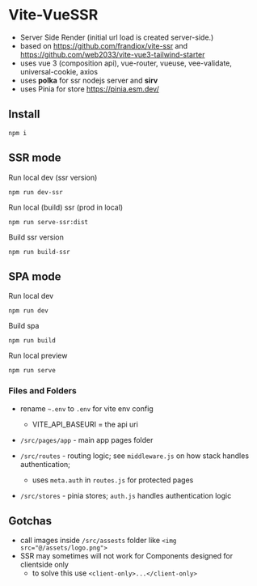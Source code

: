 # Vite-VueSSR

 - Server Side Render (initial url load is created server-side.)
  - based on https://github.com/frandiox/vite-ssr and https://github.com/web2033/vite-vue3-tailwind-starter
 - uses vue 3 (composition api), vue-router, vueuse, vee-validate, universal-cookie, axios
 - uses **polka** for ssr nodejs server and **sirv**
 - uses Pinia for store https://pinia.esm.dev/

## Install

```
npm i 
```
## SSR mode

Run local dev (ssr version) 

```
npm run dev-ssr

```

Run local (build) ssr (prod in local)

```
npm run serve-ssr:dist

```

Build ssr version

```
npm run build-ssr
```

## SPA mode

Run local dev 

```
npm run dev

```
Build spa

```
npm run build
```

Run local preview 

```
npm run serve

```

### Files and Folders

- rename `~.env` to `.env` for vite env config
    - VITE_API_BASEURI = the api uri

- `/src/pages/app` - main app pages folder
- `/src/routes` - routing logic; see `middleware.js` on how stack handles authentication;
   - uses `meta.auth` in `routes.js` for protected pages
- `/src/stores` - pinia stores; `auth.js` handles authentication logic


## Gotchas

- call images inside `/src/assests` folder like `<img src="@/assets/logo.png">`
- SSR may sometimes will not work for Components designed for clientside only
    - to solve this use `<client-only>...</client-only>` 

